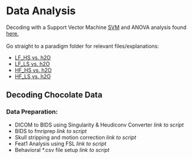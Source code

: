 # Data Analysis  
Decoding with a Support Vector Machine [SVM](https://github.com/niblunc/ChocolateData/tree/master/data_ana/SVM_Decoding) and ANOVA analysis found [here.](https://github.com/niblunc/ChocolateData/tree/master/data_ana/SVM_Decoding) 
<br>
<br>
Go straight to a paradigm folder for relevant files/explanations: 

  * [LF_HS vs. h2O](https://github.com/niblunc/ChocolateData/tree/master/data_ana/SVM_Decoding/LF_HS_vs_h2O)  
  * [LF_LS vs. h2O](https://github.com/niblunc/ChocolateData/tree/master/data_ana/SVM_Decoding/LF_LS_vs_h2O)
  * [HF_HS vs. h2O](https://github.com/niblunc/ChocolateData/tree/master/data_ana/SVM_Decoding/HF_HS_vs_h2O)
  * [HF_LS vs. h2O](https://github.com/niblunc/ChocolateData/tree/master/data_ana/SVM_Decoding/HF_LS_vs_h2O)
 
 
## Decoding Chocolate Data   

### Data Preparation:  
- DICOM to BIDS using Singularity & Heudiconv Converter *link to script*  
- BIDS to fmriprep *link to script*  
- Skull stripping and motion correction *link to script* 
- Feat1 Analysis using FSL *link to script*
- Behavioral *.csv file setup *link to script*

